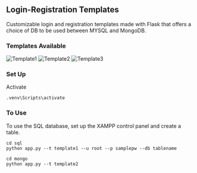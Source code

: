## Login-Registration Templates 
Customizable login and registration templates made with Flask that offers a choice of DB to be used between MYSQL and MongoDB.

### Templates Available

![Template1](https://github.com/VaishnaviNandakumar/python-flask/blob/main/docs/template1.gif)
![Template2](https://github.com/VaishnaviNandakumar/python-flask/blob/main/docs/template2.gif)
![Template3](https://github.com/VaishnaviNandakumar/python-flask/blob/main/docs/template3.gif)


### Set Up
Activate
```
.venv\Scripts\activate
```

### To Use
To use the SQL database, set up the XAMPP control panel and create a table.
```
cd sql
python app.py --t template1 --u root --p samplepw --db tablename
```

```
cd mongo
python app.py --t template2
```
